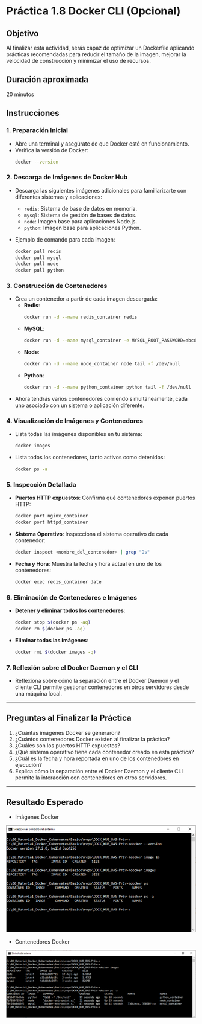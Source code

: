 # Práctica 1.8 Docker CLI (Opcional)

## Objetivo

Al finalizar esta actividad, serás capaz de optimizar un Dockerfile aplicando prácticas recomendadas para reducir el tamaño de la imagen, mejorar la velocidad de construcción y minimizar el uso de recursos.


## Duración aproximada

20 minutos

## Instrucciones

### 1. Preparación Inicial
   - Abre una terminal y asegúrate de que Docker esté en funcionamiento.
   - Verifica la versión de Docker:
     ```bash
     docker --version
     ```

### 2. Descarga de Imágenes de Docker Hub
   - Descarga las siguientes imágenes adicionales para familiarizarte con diferentes sistemas y aplicaciones:
     - `redis`: Sistema de base de datos en memoria.
     - `mysql`: Sistema de gestión de bases de datos.
     - `node`: Imagen base para aplicaciones Node.js.
     - `python`: Imagen base para aplicaciones Python.

   - Ejemplo de comando para cada imagen:
     ```bash
     docker pull redis
     docker pull mysql
     docker pull node
     docker pull python
     ```

### 3. Construcción de Contenedores
   - Crea un contenedor a partir de cada imagen descargada:
     - **Redis**:
       ```bash
       docker run -d --name redis_container redis
       ```
     - **MySQL**:
       ```bash
       docker run -d --name mysql_container -e MYSQL_ROOT_PASSWORD=abcd12345 mysql
       ```
     - **Node**:
       ```bash
       docker run -d --name node_container node tail -f /dev/null
       ```
     - **Python**:
       ```bash
       docker run -d --name python_container python tail -f /dev/null
       ```
   - Ahora tendrás varios contenedores corriendo simultáneamente, cada uno asociado con un sistema o aplicación diferente.

### 4. Visualización de Imágenes y Contenedores
   - Lista todas las imágenes disponibles en tu sistema:
     ```bash
     docker images
     ```
   - Lista todos los contenedores, tanto activos como detenidos:
     ```bash
     docker ps -a
     ```

### 5. Inspección Detallada
   - **Puertos HTTP expuestos**: Confirma qué contenedores exponen puertos HTTP:
     ```bash
     docker port nginx_container
     docker port httpd_container
     ```
   - **Sistema Operativo**: Inspecciona el sistema operativo de cada contenedor:
     ```bash
     docker inspect <nombre_del_contenedor> | grep "Os"
     ```
   - **Fecha y Hora**: Muestra la fecha y hora actual en uno de los contenedores:
     ```bash
     docker exec redis_container date
     ```

### 6. Eliminación de Contenedores e Imágenes
   - **Detener y eliminar todos los contenedores**:
     ```bash
     docker stop $(docker ps -aq)
     docker rm $(docker ps -aq)
     ```
   - **Eliminar todas las imágenes**:
     ```bash
     docker rmi $(docker images -q)
     ```

### 7. Reflexión sobre el Docker Daemon y el CLI
   - Reflexiona sobre cómo la separación entre el Docker Daemon y el cliente CLI permite gestionar contenedores en otros servidores desde una máquina local.


---

## Preguntas al Finalizar la Práctica

1. ¿Cuántas imágenes Docker se generaron?
2. ¿Cuántos contenedores Docker existen al finalizar la práctica?
3. ¿Cuáles son los puertos HTTP expuestos?
4. ¿Qué sistema operativo tiene cada contenedor creado en esta práctica?
5. ¿Cuál es la fecha y hora reportada en uno de los contenedores en ejecución?
6. Explica cómo la separación entre el Docker Daemon y el cliente CLI permite la interacción con contenedores en otros servidores.

---

## Resultado Esperado

- Imágenes Docker

![docker images](../images/u1_8_1.png)

- Contenedores Docker

![docker ps -a](../images/u1_8_2.png)